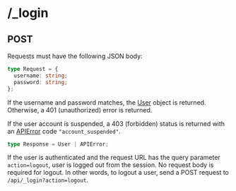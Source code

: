 # /\_login

## POST

Requests must have the following JSON body:

```ts
type Request = {
  username: string;
  password: string;
};
```

If the username and password matches, the [User](/api/types#user) object is returned. Otherwise, a 401 (unauthorized) error is returned.

If the user account is suspended, a 403 (forbidden) status is returned with an [APIError](/api/errors/) code `"account_suspended"`.

```ts
type Response = User | APIError;
```

If the user is authenticated and the request URL has the query parameter `action=logout`, user is logged out from the session. No request body is required for logout. In other words, to logout a user, send a POST request to `/api/_login?action=logout`.
